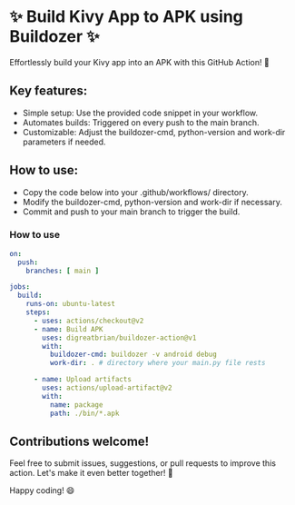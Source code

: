 # ✨ Build Kivy App to APK using Buildozer ✨

Effortlessly build your Kivy app into an APK with this GitHub Action! 🚀

## Key features:
 * Simple setup: Use the provided code snippet in your workflow.
 * Automates builds: Triggered on every push to the main branch.
 * Customizable: Adjust the buildozer-cmd, python-version and work-dir parameters if needed.

## How to use:
 * Copy the code below into your .github/workflows/ directory.
 * Modify the buildozer-cmd, python-version and work-dir if necessary.
 * Commit and push to your main branch to trigger the build.

### How to use  
```yml
on:
  push:
    branches: [ main ]

jobs:
  build:
    runs-on: ubuntu-latest
    steps:
      - uses: actions/checkout@v2
      - name: Build APK
        uses: digreatbrian/buildozer-action@v1
        with:
          buildozer-cmd: buildozer -v android debug
          work-dir: . # directory where your main.py file rests

      - name: Upload artifacts
        uses: actions/upload-artifact@v2
        with:
          name: package
          path: ./bin/*.apk
```

## Contributions welcome!
Feel free to submit issues, suggestions, or pull requests to improve this action. Let's make it even better together! 🤗  

Happy coding! 😄
